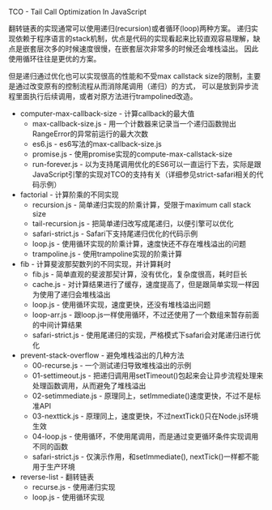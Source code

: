 TCO - Tail Call Optimization In JavaScript

翻转链表的实现通常可以使用递归(recursion)或者循环(loop)两种方案。
递归实现依赖于程序语言的stack机制，优点是代码的实现看起来比较直观容易理解，缺点是嵌套层次多的时候速度很慢，在嵌套层次非常多的时候还会堆栈溢出。
因此使用循环往往是更优的方案。

但是递归通过优化也可以实现很高的性能和不受max callstack size的限制，主要是通过改变原有的控制流程从而消除尾调用（递归）的方式，
可以是放到异步流程里面执行后续调用，或者对原方法进行trampolined改造。

* computer-max-callback-size - 计算callback的最大值
  * max-callback-size.js - 用一个计数器来记录当一个递归函数抛出RangeError的异常前运行的最大次数
  * es6.js - es6写法的max-callback-size.js
  * promise.js - 使用promise实现的compute-max-callstack-size
  * run-forever.js - 以为支持尾调用优化的ES6可以一直运行下去，实际是跟JavaScript引擎的实现对TCO的支持有关（详细参见strict-safari相关的代码示例）
* factorial - 计算阶乘的不同实现
  * recursion.js - 简单递归实现的阶乘计算，受限于maximum call stack size
  * tail-recursion.js - 把简单递归改写成尾递归，以便引擎可以优化
  * safari-strict.js - Safari下支持尾递归优化的代码示例
  * loop.js - 使用循环实现的阶乘计算，速度快还不存在堆栈溢出的问题
  * trampoline.js - 使用trampoline实现的阶乘计算
* fib - 计算斐波那契数列的不同实现，并计算耗时
  * fib.js - 简单直观的斐波那契计算，没有优化，复杂度很高，耗时巨长
  * cache.js - 对计算结果进行了缓存，速度提高了，但是跟简单实现一样因为使用了递归会堆栈溢出
  * loop.js - 使用循环实现，速度更快，还没有堆栈溢出问题
  * loop-arr.js - 跟loop.js一样使用循环，不过还使用了一个数组来暂存前面的中间计算结果
  * safari-strict.js - 使用尾递归的实现，严格模式下safari会对尾递归进行优化
* prevent-stack-overflow - 避免堆栈溢出的几种方法
  * 00-recurse.js - 一个测试递归导致堆栈溢出的示例
  * 01-settimeout.js - 把递归调用用setTimeout()包起来会让异步流程处理来处理函数调用，从而避免了堆栈溢出
  * 02-setimmediate.js - 原理同上，setImmediate()速度更快，不过不是标准API
  * 03-nexttick.js - 原理同上，速度更快，不过nextTick()只在Node.js环境生效
  * 04-loop.js - 使用循环，不使用尾调用，而是通过变更循环条件实现调用不同的函数
  * safari-strict.js - 仅演示作用，和setImmediate(), nextTick()一样都不能用于生产环境
* reverse-list - 翻转链表
  * recurse.js - 使用递归实现
  * loop.js - 使用循环实现
